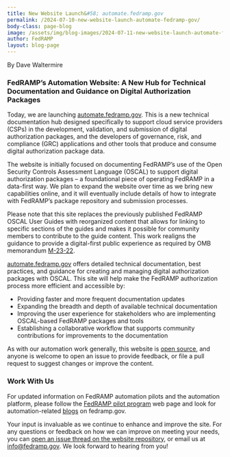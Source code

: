 ```yaml
---
title: New Website Launch&#58; automate.fedramp.gov 
permalink: /2024-07-10-new-website-launch-automate-fedramp-gov/
body-class: page-blog
image: /assets/img/blog-images/2024-07-11-new-website-launch-automate-fedramp-gov.png
author: FedRAMP
layout: blog-page
---
```

By Dave Waltermire

<h3>FedRAMP’s Automation Website: A New Hub for Technical Documentation and Guidance on Digital Authorization Packages</h3>
Today, we are launching <a href="http://Automate.fedramp.gov" target="_blank" rel="noopener noreferrer">automate.fedramp.gov</a>. This is a new technical documentation hub designed specifically to support cloud service providers (CSPs) in the development, validation, and submission of digital authorization packages, and the developers of governance, risk, and compliance (GRC) applications and other tools that produce and consume digital authorization package data. 

The website is initially focused on documenting FedRAMP’s use of the Open Security Controls Assessment Language (OSCAL) to support digital authorization packages – a foundational piece of operating FedRAMP in a data-first way. We plan to expand the website over time as we bring new capabilities online, and it will eventually include details of how to integrate with FedRAMP’s package repository and submission processes.

Please note that this site replaces the previously published FedRAMP OSCAL User Guides with reorganized content that allows for linking to specific sections of the guides and makes it possible for community members to contribute to the guide content. This work realigns the guidance to provide a digital-first public experience as required by OMB memorandum <a href="https://digital.gov/resources/delivering-digital-first-public-experience/" target="_blank" rel="noopener noreferrer">M-23-22</a>.

<a href="http://automate.fedramp.gov" target="_blank" rel="noopener noreferrer">automate.fedramp.gov</a> offers detailed technical documentation, best practices, and guidance for creating and managing digital authorization packages with OSCAL. This site will help make the FedRAMP authorization process more efficient and accessible by:

- Providing faster and more frequent documentation updates
- Expanding the breadth and depth of available technical documentation
- Improving the user experience for stakeholders who are implementing OSCAL-based FedRAMP packages and tools
- Establishing a collaborative workflow that supports community contributions for improvements to the documentation

As with our automation work generally, this website is <a href="https://github.com/GSA/automate.fedramp.gov" target="_blank" rel="noopener noreferrer">open source</a>, and anyone is welcome to open an issue to provide feedback, or file a pull request to suggest changes or improve the content.  

<h3>Work With Us</h3>
For updated information on FedRAMP automation pilots and the automation platform, please follow the <a href="https://www.fedramp.gov/fedramp-pilots/" target="_blank" rel="noopener noreferrer">FedRAMP pilot program</a> web page and look for automation-related <a href="https://www.fedramp.gov/blog/" target="_blank" rel="noopener noreferrer">blogs</a> on fedramp.gov.

Your input is invaluable as we continue to enhance and improve the site. For any questions or feedback on how we can improve on meeting your needs, you can <a href="https://github.com/GSA/automate.fedramp.gov/issues" target="_blank" rel="noopener noreferrer">open an issue thread on the website repository</a>, or  email us at  <a href="mailto:info@fedramp.gov" target="_blank" rel="noopener noreferrer">info@fedramp.gov</a>. We look forward to hearing from you!
